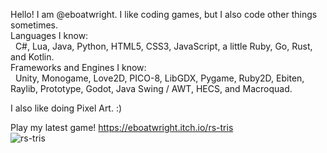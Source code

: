 Hello! I am @eboatwright. I like coding games, but I also code other things sometimes. <br />
Languages I know: <br />
&nbsp;&nbsp;C#, Lua, Java, Python, HTML5, CSS3, JavaScript, a little Ruby, Go, Rust, and Kotlin. <br />
Frameworks and Engines I know: <br />
&nbsp;&nbsp;Unity, Monogame, Love2D, PICO-8, LibGDX, Pygame, Ruby2D, Ebiten, Raylib, Prototype, Godot, Java Swing / AWT, HECS, and Macroquad.

I also like doing Pixel Art. :)

Play my latest game!
https://eboatwright.itch.io/rs-tris <br>
 ![rs-tris](https://user-images.githubusercontent.com/64672325/152227177-32d6ad7e-998b-4047-9e5e-21d0d258ed86.png)
